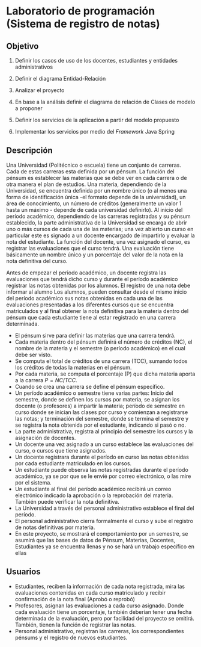 # Laboratorio de programación (Sistema de registro de notas)

## Objetivo

1. Definir los casos de uso de los docentes, estudiantes y entidades administrativos

2. Definir el diagrama Entidad-Relación

3. Analizar el proyecto

4. En base a la análisis definir el diagrama de relación de Clases de modelo a proponer

5. Definir los servicios de la aplicación a partir del modelo propuesto

6. Implementar los servicios por medio del *Framework* Java Spring

## Descripción

Una Universidad (Politécnico o escuela) tiene un conjunto de carreras. Cada  de estas carreras esta definida por un pénsum.  La función del pénsum es establecer las materias que se debe ver en cada carrera o de otra manera el plan de estudios.  Una materia, dependiendo de la Universidad, se encuentra  definida por un nombre único (o al menos una forma de identificación única -el formato depende de la universidad), un área de conocimiento, un número de créditos (generalmente un valor 1 hasta un máximo - depende de cada universidad definirlo). Al inicio del período académico, dependiendo de las carreras registradas y su pénsum establecido, la parte administrativa de la Universidad se encarga de abrir uno o más cursos de cada una de las materias; una vez abierto un curso en particular este es signado a un docente encargado de impartirlo y evaluar la nota del estudiante. La función del docente, una vez asignado el curso, es registrar las evaluaciones que el curso tendrá. Una evaluación tiene básicamente un nombre único y un porcentaje del valor de la nota en la nota definitiva del curso. 

Antes de empezar el periodo académico, un docente registra las evaluaciones que tendrá dicho curso y durante el período académico registrar las notas obtenidas por los alumnos. El registro de una nota debe informar al alumno Los alumnos, pueden consultar desde el mismo inicio del período académico sus notas obtenidas en cada una de las evaluaciones presentadas a los diferentes cursos que se encuentra matriculados y al final obtener la nota definitiva para la materia dentro del pénsum que cada estudiante tiene al estar registrado en una carrera determinada.

* El pénsum sirve para definir las materias que una carrera tendrá.
* Cada materia dentro del pénsum definirá el número de créditos (NC), el nombre de la materia y el semestre (o período académico) en el cual debe ser visto.
* Se computa el total de créditos de una carrera (TCC), sumando todos los créditos de todas la materias en el pénsum.
* Por cada materia, se computa el porcentaje (P) que dicha materia aporta a la carrera $P = NC / TCC$.
* Cuando se crea una carrera se define el pénsum específico.
* Un período académico o semestre tiene varias partes: Inicio del semestre, donde se definen los cursos por materia, se asignan los docente (o profesores) a impartir la materia; período de semestre en curso donde se inician las clases por curso y comienzan a registrarse las notas; y terminación del semestre, donde se termina el semestre y se registra la nota obtenida por el estudiante, indicando si pasó o no.
* La parte administrativa, registra al principio del semestre los cursos y la asignación de docentes.
* Un docente una vez asignado a un curso establece las evaluaciones del curso, o cursos que tiene asignados. 
* Un docente registrara durante el período en curso las notas obtenidas por cada estudiante matriculado en los cursos.
* Un estudiante puede observa las notas registradas durante el período académico, ya se por que se le envié por correo electrónico, o las mire por el sistema.
* Un estudiante al final del período académico recibirá un correo electrónico indicado la aprobación o la reprobación del materia. También puede verificar la nota definitiva. 
* La Universidad a través del personal administrativo establece el final del período.
* El personal administrativo cierra formalmente el curso y sube el registro de notas definitivas por materia.
* En este proyecto, se mostrará el comportamiento por un semestre, se asumirá que las bases de datos de Pénsum, Materias, Docentes, Estudiantes ya se encuentra llenas y no se hará un trabajo específico en ellas



## Usuarios

* Estudiantes, reciben la información de cada nota registrada, mira las evaluaciones contenidas en cada curso matriculado y recibir confirmación de la nota final (Aprobó o reprobó)
* Profesores, asignan las evaluaciones a cada curso asignado. Donde cada evaluación tiene un porcentaje, también deberían tener una fecha determinada de la evaluación, pero por facilidad del proyecto se omitirá. También, tienen la función de registrar las notas.
*  Personal administrativo, registran las carreras, los correspondientes pénsums y el registro de nuevos estudiantes.